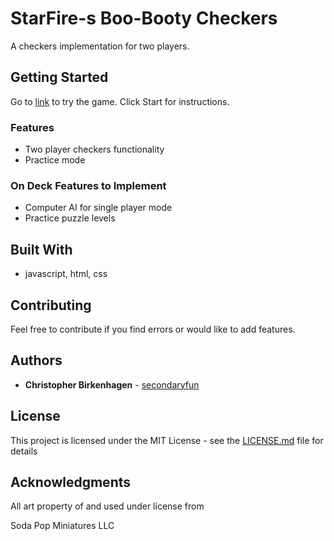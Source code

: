 # StarFire-s Boo-Booty Checkers

A checkers implementation for two players.

## Getting Started

Go to [link](https://github.com/secondaryfun/Boo-Booty-Checkers) to try the game.  Click Start for instructions.

### Features

* Two player checkers functionality
* Practice mode

### On Deck Features to Implement

* Computer AI for single player mode
* Practice puzzle levels

## Built With

* javascript, html, css

## Contributing

Feel free to contribute if you find errors or would like to add features. 

## Authors

* **Christopher Birkenhagen** - [secondaryfun](https://github.com/secondaryfun)

## License

This project is licensed under the MIT License - see the [LICENSE.md](LICENSE.md) file for details

## Acknowledgments

All art property of and used under license from

Soda Pop Miniatures LLC
